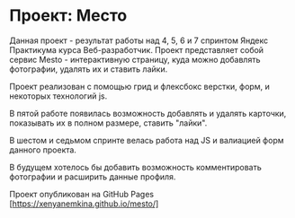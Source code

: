 # Проект: Место

Данная проект - результат работы над 4, 5, 6 и 7 спринтом Яндекс Практикума курса Веб-разработчик. Проект представляет собой сервис Mesto - интерактивную страницу, куда можно добавлять фотографии, удалять их и ставить лайки.

Проект реализован с помощью грид и флексбокс верстки, форм, и некоторых технологий js.

В пятой работе появилась возможность добавлять и удалять карточки, показывать их в полном размере, ставить "лайки".

В шестом и седьмом спринте велась работа над JS и валиацией форм данного проекта.

В будущем хотелось бы добавить возможность комментировать фотографии и расширить данные профиля.

Проект опубликован на GitHub Pages [https://xenyanemkina.github.io/mesto/]